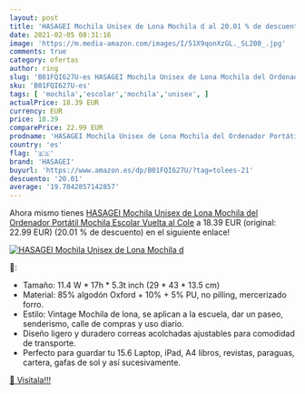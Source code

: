 ```yaml
---
layout: post
title: 'HASAGEI Mochila Unisex de Lona Mochila d al 20.01 % de descuento'
date: 2021-02-05 08:31:16
image: 'https://m.media-amazon.com/images/I/51X9qonXzGL._SL200_.jpg'
comments: true
category: ofertas
author: ring
slug: 'B01FQI627U-es HASAGEI Mochila Unisex de Lona Mochila del Ordenador...'
sku: 'B01FQI627U-es'
tags: [ 'mochila','escolar','mochila','unisex', ]
actualPrice: 18.39 EUR
currency: EUR
price: 18.39
comparePrice: 22.99 EUR
prodname: 'HASAGEI Mochila Unisex de Lona Mochila del Ordenador Portátil Mochila Escolar Vuelta al Cole'
country: 'es'
flag: '🇪🇸'
brand: 'HASAGEI'
buyurl: 'https://www.amazon.es/dp/B01FQI627U/?tag=tolees-21'
descuento: '20.01'
average: '19.7042857142857'
---
```


Ahora mismo tienes [HASAGEI Mochila Unisex de Lona Mochila del Ordenador Portátil Mochila Escolar Vuelta al Cole](https://www.amazon.es/dp/B01FQI627U/?tag=tolees-21) a 18.39 EUR (original: 22.99 EUR) (20.01 %  de descuento) en el siguiente enlace!

[![HASAGEI Mochila Unisex de Lona Mochila d](https://m.media-amazon.com/images/I/51X9qonXzGL._SL200_.jpg)](https://www.amazon.es/dp/B01FQI627U/?tag=tolees-21)

🔎:

- Tamaño: 11.4 W * 17h * 5.3t inch (29 * 43 * 13.5 cm)
- Material: 85% algodón Oxford + 10% + 5% PU, no pilling, mercerizado forro.
- Estilo: Vintage Mochila de lona, se aplican a la escuela, dar un paseo, senderismo, calle de compras y uso diario.
- Diseño ligero y duradero correas acolchadas ajustables para comodidad de transporte.
- Perfecto para guardar tu 15.6 Laptop, iPad, A4 libros, revistas, paraguas, cartera, gafas de sol y así sucesivamente.

[🛒 Visítala!!!](https://www.amazon.es/dp/B01FQI627U/?tag=tolees-21)
